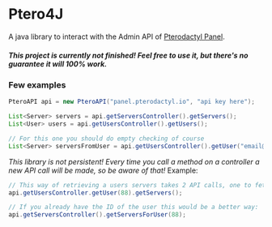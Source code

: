 # Ptero4J

A java library to interact with the Admin API of [Pterodactyl Panel](https://github.com/pterodactyl/panel).

##### _This project is currently not finished! Feel free to use it, but there's no guarantee it will 100% work._

### Few examples
```java
PteroAPI api = new PteroAPI("panel.pterodactyl.io", "api key here");

List<Server> servers = api.getServersController().getServers();
List<User> users = api.getUsersController().getUsers();

// For this one you should do empty checking of course
List<Server> serversFromUser = api.getUsersController().getUser("email@email.com").get(0).getServers(); 
```

_This library is not persistent! Every time you call a method on a controller a new API call will be made, so be aware of that!_
Example:
```java
// This way of retrieving a users servers takes 2 API calls, one to fetch the user, and another one to fetch the servers
api.getUsersController.getUser(88).getServers();

// If you already have the ID of the user this would be a better way:
api.getServersController().getServersForUser(88);
```